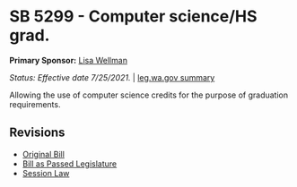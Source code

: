 # SB 5299 - Computer science/HS grad.
**Primary Sponsor:** [Lisa Wellman](/person/leg/lisa.wellman.md)

*Status: Effective date 7/25/2021.* | [leg.wa.gov summary](https://app.leg.wa.gov/billsummary?BillNumber=5299&Year=2021)

Allowing the use of computer science credits for the purpose of graduation requirements.

## Revisions
* [Original Bill](1/)
* [Bill as Passed Legislature](1/)
* [Session Law](1/)